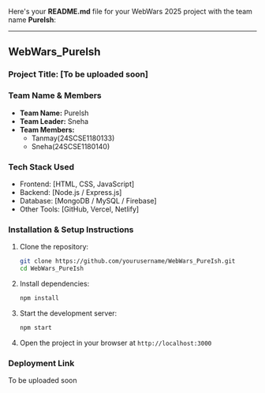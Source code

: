 Here's your **README.md** file for your WebWars 2025 project with the team name **PureIsh**:

---

## **WebWars_PureIsh**  
### **Project Title:** [To be uploaded soon]  

### **Team Name & Members**  
- **Team Name:** PureIsh  
- **Team Leader:** Sneha  
- **Team Members:**  
  - Tanmay(24SCSE1180133) 
  - Sneha(24SCSE1180140) 

### **Tech Stack Used**  
- Frontend: [HTML, CSS, JavaScript]  
- Backend: [Node.js / Express.js]  
- Database: [MongoDB / MySQL / Firebase]  
- Other Tools: [GitHub, Vercel, Netlify]  

### **Installation & Setup Instructions**  
1. Clone the repository:  
   ```sh
   git clone https://github.com/yourusername/WebWars_PureIsh.git
   cd WebWars_PureIsh
   ```
2. Install dependencies:  
   ```sh
   npm install
   ```
3. Start the development server:  
   ```sh
   npm start
   ```
4. Open the project in your browser at `http://localhost:3000`  

### **Deployment Link**  
To be uploaded soon

